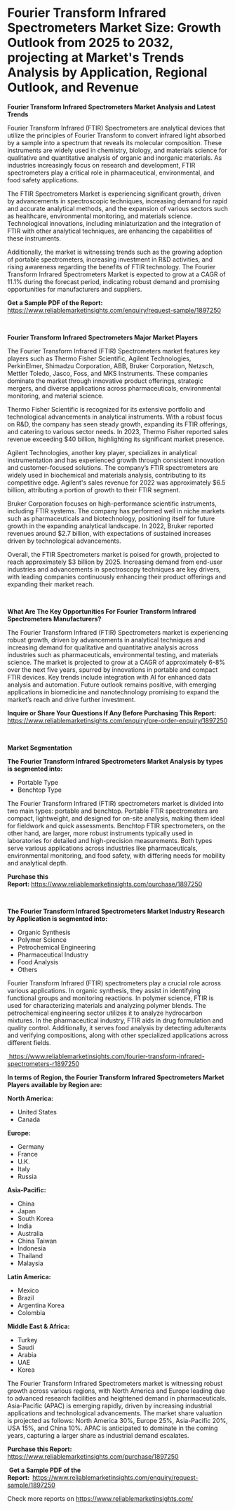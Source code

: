 <p><h1>Fourier Transform Infrared Spectrometers Market Size: Growth Outlook from 2025 to 2032, projecting at Market's Trends Analysis by Application, Regional Outlook, and Revenue</h1></p><p><strong>Fourier Transform Infrared Spectrometers Market Analysis and Latest Trends</strong></p>
<p><p>Fourier Transform Infrared (FTIR) Spectrometers are analytical devices that utilize the principles of Fourier Transform to convert infrared light absorbed by a sample into a spectrum that reveals its molecular composition. These instruments are widely used in chemistry, biology, and materials science for qualitative and quantitative analysis of organic and inorganic materials. As industries increasingly focus on research and development, FTIR spectrometers play a critical role in pharmaceutical, environmental, and food safety applications.</p><p>The FTIR Spectrometers Market is experiencing significant growth, driven by advancements in spectroscopic techniques, increasing demand for rapid and accurate analytical methods, and the expansion of various sectors such as healthcare, environmental monitoring, and materials science. Technological innovations, including miniaturization and the integration of FTIR with other analytical techniques, are enhancing the capabilities of these instruments.</p><p>Additionally, the market is witnessing trends such as the growing adoption of portable spectrometers, increasing investment in R&D activities, and rising awareness regarding the benefits of FTIR technology. The Fourier Transform Infrared Spectrometers Market is expected to grow at a CAGR of 11.1% during the forecast period, indicating robust demand and promising opportunities for manufacturers and suppliers.</p></p>
<p><strong>Get a Sample PDF of the Report:&nbsp;</strong> <a href="https://www.reliablemarketinsights.com/enquiry/request-sample/1897250?utm_campaign=1887&utm_medium=2&utm_source=Github&utm_content=ia&utm_term=22022025&utm_id=fourier-transform-infrared-spectrometers">https://www.reliablemarketinsights.com/enquiry/request-sample/1897250</a></p>
<p>&nbsp;</p>
<p><strong>Fourier Transform Infrared Spectrometers Major Market Players</strong></p>
<p><p>The Fourier Transform Infrared (FTIR) Spectrometers market features key players such as Thermo Fisher Scientific, Agilent Technologies, PerkinElmer, Shimadzu Corporation, ABB, Bruker Corporation, Netzsch, Mettler Toledo, Jasco, Foss, and MKS Instruments. These companies dominate the market through innovative product offerings, strategic mergers, and diverse applications across pharmaceuticals, environmental monitoring, and material science.</p><p>Thermo Fisher Scientific is recognized for its extensive portfolio and technological advancements in analytical instruments. With a robust focus on R&D, the company has seen steady growth, expanding its FTIR offerings, and catering to various sector needs. In 2023, Thermo Fisher reported sales revenue exceeding $40 billion, highlighting its significant market presence.</p><p>Agilent Technologies, another key player, specializes in analytical instrumentation and has experienced growth through consistent innovation and customer-focused solutions. The company’s FTIR spectrometers are widely used in biochemical and materials analysis, contributing to its competitive edge. Agilent's sales revenue for 2022 was approximately $6.5 billion, attributing a portion of growth to their FTIR segment.</p><p>Bruker Corporation focuses on high-performance scientific instruments, including FTIR systems. The company has performed well in niche markets such as pharmaceuticals and biotechnology, positioning itself for future growth in the expanding analytical landscape. In 2022, Bruker reported revenues around $2.7 billion, with expectations of sustained increases driven by technological advancements.</p><p>Overall, the FTIR Spectrometers market is poised for growth, projected to reach approximately $3 billion by 2025. Increasing demand from end-user industries and advancements in spectroscopy techniques are key drivers, with leading companies continuously enhancing their product offerings and expanding their market reach.</p></p>
<p>&nbsp;</p>
<p><strong>What Are The Key Opportunities For Fourier Transform Infrared Spectrometers Manufacturers?</strong></p>
<p><p>The Fourier Transform Infrared (FTIR) Spectrometers market is experiencing robust growth, driven by advancements in analytical techniques and increasing demand for qualitative and quantitative analysis across industries such as pharmaceuticals, environmental testing, and materials science. The market is projected to grow at a CAGR of approximately 6-8% over the next five years, spurred by innovations in portable and compact FTIR devices. Key trends include integration with AI for enhanced data analysis and automation. Future outlook remains positive, with emerging applications in biomedicine and nanotechnology promising to expand the market’s reach and drive further investment.</p></p>
<p><strong>Inquire or Share Your Questions If Any Before Purchasing This Report:</strong> <a href="https://www.reliablemarketinsights.com/enquiry/pre-order-enquiry/1897250?utm_campaign=1887&utm_medium=2&utm_source=Github&utm_content=ia&utm_term=22022025&utm_id=fourier-transform-infrared-spectrometers">https://www.reliablemarketinsights.com/enquiry/pre-order-enquiry/1897250</a></p>
<p>&nbsp;</p>
<p><strong>Market Segmentation</strong></p>
<p><strong>The Fourier Transform Infrared Spectrometers Market Analysis by types is segmented into:</strong></p>
<p><ul><li>Portable Type</li><li>Benchtop Type</li></ul></p>
<p><p>The Fourier Transform Infrared (FTIR) spectrometers market is divided into two main types: portable and benchtop. Portable FTIR spectrometers are compact, lightweight, and designed for on-site analysis, making them ideal for fieldwork and quick assessments. Benchtop FTIR spectrometers, on the other hand, are larger, more robust instruments typically used in laboratories for detailed and high-precision measurements. Both types serve various applications across industries like pharmaceuticals, environmental monitoring, and food safety, with differing needs for mobility and analytical depth.</p></p>
<p><strong>Purchase this Report:&nbsp;</strong><a href="https://www.reliablemarketinsights.com/purchase/1897250?utm_campaign=1887&utm_medium=2&utm_source=Github&utm_content=ia&utm_term=22022025&utm_id=fourier-transform-infrared-spectrometers">https://www.reliablemarketinsights.com/purchase/1897250</a></p>
<p>&nbsp;</p>
<p><strong>The Fourier Transform Infrared Spectrometers Market Industry Research by Application is segmented into:</strong></p>
<p><ul><li>Organic Synthesis</li><li>Polymer Science</li><li>Petrochemical Engineering</li><li>Pharmaceutical Industry</li><li>Food Analysis</li><li>Others</li></ul></p>
<p><p>Fourier Transform Infrared (FTIR) spectrometers play a crucial role across various applications. In organic synthesis, they assist in identifying functional groups and monitoring reactions. In polymer science, FTIR is used for characterizing materials and analyzing polymer blends. The petrochemical engineering sector utilizes it to analyze hydrocarbon mixtures. In the pharmaceutical industry, FTIR aids in drug formulation and quality control. Additionally, it serves food analysis by detecting adulterants and verifying compositions, along with other specialized applications across different fields.</p></p>
<p><a href="https://www.reliablemarketinsights.com/fourier-transform-infrared-spectrometers-r1897250?utm_campaign=1887&utm_medium=2&utm_source=Github&utm_content=ia&utm_term=22022025&utm_id=fourier-transform-infrared-spectrometers">&nbsp;https://www.reliablemarketinsights.com/fourier-transform-infrared-spectrometers-r1897250</a></p>
<p><strong>In terms of Region, the Fourier Transform Infrared Spectrometers Market Players available by Region are:</strong></p>
<p>
    <p> <strong> North America: </strong>
        <ul>
            <li>United States</li>
            <li>Canada</li>
        </ul>
        </p> 
    <p> <strong> Europe: </strong>
        <ul>
            <li>Germany</li>
            <li>France</li>
            <li>U.K.</li>
            <li>Italy</li>
            <li>Russia</li>
        </ul>
        </p> 
    <p> <strong> Asia-Pacific: </strong>
        <ul>
            <li>China</li>
            <li>Japan</li>
            <li>South Korea</li>
            <li>India</li>
            <li>Australia</li>
            <li>China Taiwan</li>
            <li>Indonesia</li>
            <li>Thailand</li>
            <li>Malaysia</li>
        </ul>
        </p> 
    <p> <strong> Latin America: </strong>
        <ul>
            <li>Mexico</li>
            <li>Brazil</li>
            <li>Argentina Korea</li>
            <li>Colombia</li>
        </ul>
        </p> 
    <p> <strong> Middle East & Africa: </strong>
        <ul>
            <li>Turkey</li>
            <li>Saudi</li>
            <li>Arabia</li>
            <li>UAE</li>
            <li>Korea</li>
        </ul>
    </p>
    </p>
<p><p>The Fourier Transform Infrared Spectrometers market is witnessing robust growth across various regions, with North America and Europe leading due to advanced research facilities and heightened demand in pharmaceuticals. Asia-Pacific (APAC) is emerging rapidly, driven by increasing industrial applications and technological advancements. The market share valuation is projected as follows: North America 30%, Europe 25%, Asia-Pacific 20%, USA 15%, and China 10%. APAC is anticipated to dominate in the coming years, capturing a larger share as industrial demand escalates.</p></p>
<p><strong>Purchase this Report: </strong><a href="https://www.reliablemarketinsights.com/purchase/1897250?utm_campaign=1887&utm_medium=2&utm_source=Github&utm_content=ia&utm_term=22022025&utm_id=fourier-transform-infrared-spectrometers">https://www.reliablemarketinsights.com/purchase/1897250</a></p>
<p>&nbsp;<strong>Get a Sample PDF of the Report:&nbsp;&nbsp;</strong><a href="https://www.reliablemarketinsights.com/enquiry/request-sample/1897250?utm_campaign=1887&utm_medium=2&utm_source=Github&utm_content=ia&utm_term=22022025&utm_id=fourier-transform-infrared-spectrometers">https://www.reliablemarketinsights.com/enquiry/request-sample/1897250</a></p>
<p><strong></strong></p>
<p>Check more reports on <a href="https://www.reliablemarketinsights.com/?utm_campaign=1887&utm_medium=2&utm_source=Github&utm_content=ia&utm_term=22022025&utm_id=fourier-transform-infrared-spectrometers">https://www.reliablemarketinsights.com/</a></p>